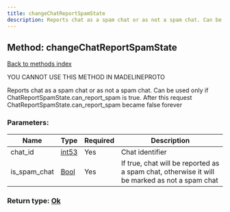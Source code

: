 ```yaml
---
title: changeChatReportSpamState
description: Reports chat as a spam chat or as not a spam chat. Can be used only if ChatReportSpamState.can_report_spam is true. After this request ChatReportSpamState.can_report_spam became false forever
---
```

## Method: changeChatReportSpamState  
[Back to methods index](index.md)


YOU CANNOT USE THIS METHOD IN MADELINEPROTO


Reports chat as a spam chat or as not a spam chat. Can be used only if ChatReportSpamState.can_report_spam is true. After this request ChatReportSpamState.can_report_spam became false forever

### Parameters:

| Name     |    Type       | Required | Description |
|----------|---------------|----------|-------------|
|chat\_id|[int53](../types/int53.md) | Yes|Chat identifier|
|is\_spam\_chat|[Bool](../types/Bool.md) | Yes|If true, chat will be reported as a spam chat, otherwise it will be marked as not a spam chat|


### Return type: [Ok](../types/Ok.md)


